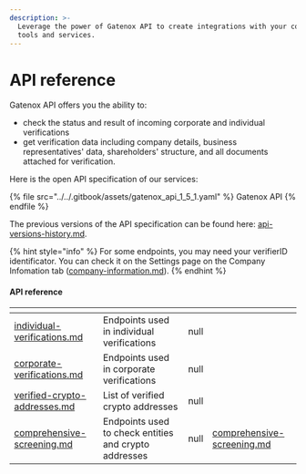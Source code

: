 ```yaml
---
description: >-
  Leverage the power of Gatenox API to create integrations with your company's
  tools and services.
---
```


# API reference

Gatenox API offers you the ability to:

* check the status and result of incoming corporate and individual verifications
* get verification data including company details, business representatives' data, shareholders' structure, and all documents attached for verification.

Here is the open API specification of our services:

{% file src="../../.gitbook/assets/gatenox_api_1_5_1.yaml" %}
Gatenox API
{% endfile %}

The previous versions of the API specification can be found here: [api-versions-history.md](api-versions-history.md "mention").

{% hint style="info" %}
For some endpoints, you may need your verifierID identificator. You can check it on the Settings page on the Company Infomation tab ([company-information.md](../../general-settings/company-information.md "mention")).
{% endhint %}

#### API reference

<table data-card-size="large" data-view="cards"><thead><tr><th data-type="content-ref"></th><th></th><th data-hidden data-type="rating" data-max="5"></th><th data-hidden data-card-target data-type="content-ref"></th></tr></thead><tbody><tr><td><a href="individual-verifications.md">individual-verifications.md</a></td><td>Endpoints used in individual verifications</td><td>null</td><td></td></tr><tr><td><a href="corporate-verifications.md">corporate-verifications.md</a></td><td>Endpoints used in corporate verifications</td><td>null</td><td></td></tr><tr><td><a href="verified-crypto-addresses.md">verified-crypto-addresses.md</a></td><td>List of verified crypto addresses</td><td>null</td><td></td></tr><tr><td><a href="comprehensive-screening.md">comprehensive-screening.md</a></td><td>Endpoints used to check entities and crypto addresses</td><td>null</td><td><a href="comprehensive-screening.md">comprehensive-screening.md</a></td></tr></tbody></table>

